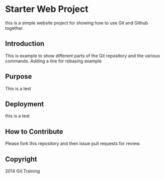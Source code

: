 # Starter Web Project

this is a simple website project for showing how to use Git and Github together.

## Introduction

This is example to show different parts of the Git repository and the various commands. Adding a line for rebasing example

## Purpose

This is a test

## Deployment

this is a test

## How to Contribute

Please fork this repository and then issue pull requests for review.

## Copyright

2014 Git.Training

